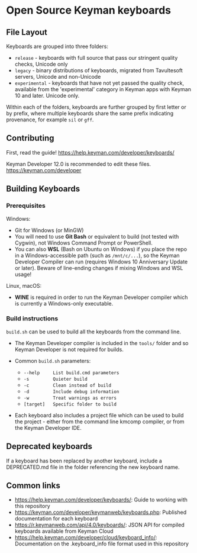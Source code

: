 # Open Source Keyman keyboards

## File Layout

Keyboards are grouped into three folders:

  * `release` - keyboards with full source that pass our stringent quality checks, Unicode only
  * `legacy` - binary distributions of keyboards, migrated from Tavultesoft servers, Unicode and 
    non-Unicode
  * `experimental` - keyboards that have not yet passed the quality check, available from the 
    'experimental' category in Keyman apps with Keyman 10 and later. Unicode only.

Within each of the folders, keyboards are further grouped by first letter or by prefix, where 
multiple keyboards share the same prefix indicating provenance, for example `sil` or `gff`.

## Contributing

First, read the guide! <https://help.keyman.com/developer/keyboards/>

Keyman Developer 12.0 is recommended to edit these files. <https://keyman.com/developer>

## Building Keyboards

### Prerequisites

Windows:
  * Git for Windows (or MinGW)
  * You will need to use **Git Bash** or equivalent to build (not tested with Cygwin), not 
    Windows Command Prompt or PowerShell.
  * You can also **WSL** (Bash on Ubuntu on Windows) if you place the repo in a 
    Windows-accessible path (such as `/mnt/c/...`), so the Keyman Developer Compiler 
    can run (requires Windows 10 Anniversary Update or later). Beware of line-ending changes
    if mixing Windows and WSL usage!

Linux, macOS:
  * **WINE** is required in order to run the Keyman Developer 
    compiler which is currently a Windows-only executable.

### Build instructions

`build.sh` can be used to build all the keyboards from the command line.
  
* The Keyman Developer compiler is included in the `tools/` folder and so Keyman Developer 
  is not required for builds.
  
* Common `build.sh` parameters:
  * `--help     List build.cmd parameters`
  * `-s         Quieter build`
  * `-c         Clean instead of build`
  * `-d         Include debug information`
  * `-w         Treat warnings as errors`
  * `[target]   Specific folder to build`

* Each keyboard also includes a project file which can be used to build the project - either from the command line 
  kmcomp compiler, or from the Keyman Developer IDE.

## Deprecated keyboards

If a keyboard has been replaced by another keyboard, include a DEPRECATED.md file in the folder referencing the 
new keyboard name.

## Common links

   * <https://help.keyman.com/developer/keyboards/>: Guide to working with this repository 
   * <https://keyman.com/developer/keymanweb/keyboards.php>: Published documentation for each keyboard
   * <https://r.keymanweb.com/api/4.0/keyboards/>: JSON API for compiled keyboards available from Keyman Cloud
   * <https://help.keyman.com/developer/cloud/keyboard_info/>: Documentation on the .keyboard_info file format used in this repository
